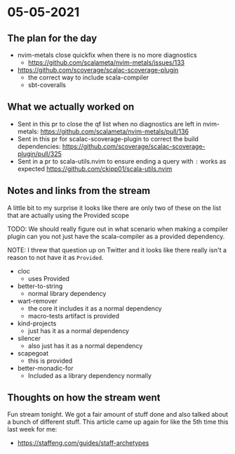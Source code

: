 # 05-05-2021

## The plan for the day
  - nvim-metals close quickfix when there is no more diagnostics
    - https://github.com/scalameta/nvim-metals/issues/133
  - https://github.com/scoverage/scalac-scoverage-plugin
    - the correct way to include scala-compiler
    - sbt-coveralls

## What we actually worked on

  - Sent in this pr to close the qf list when no diagnostics are left in
      nvim-metals: https://github.com/scalameta/nvim-metals/pull/136
  - Sent in this pr for scalac-scoverage-plugin to correct the build
      dependencies:
      https://github.com/scoverage/scalac-scoverage-plugin/pull/325
  - Sent in a pr to scala-utils.nvim to ensure ending a query with `:` works as
      expected https://github.com/ckipp01/scala-utils.nvim

## Notes and links from the stream

A little bit to my surprise it looks like there are only two of these on the list
that are actually using the Provided scope

TODO: We should really figure out in what scenario when making a compiler plugin
can you not just have the scala-compiler as a provided dependency.

NOTE: I threw that question up on Twitter and it looks like there really isn't a
reason to not have it as `Provided`.

  - cloc
    - uses Provided
  - better-to-string
    - normal library dependency
  - wart-remover
    - the core it includes it as a normal dependency
    - macro-tests artifact is provided
  - kind-projects
    - just has it as a normal dependency 
  - silencer
    - also just has it as a normal dependency
  - scapegoat
    - this is provided
  - better-monadic-for
    - Included as a library dependency normally

## Thoughts on how the stream went

Fun stream tonight. We got a fair amount of stuff done and also talked about a
bunch of different stuff. This article came up again for like the 5th time this
last week for me:

  - https://staffeng.com/guides/staff-archetypes
